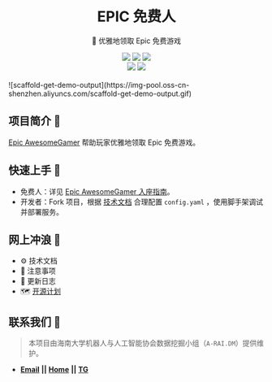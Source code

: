 <div align="center">
    <h1> EPIC 免费人</h1>
    <p>🚀 优雅地领取 Epic 免费游戏</p>
    <img src="https://img.shields.io/static/v1?message=reference&color=blue&style=for-the-badge&logo=micropython&label=python">
    <img src="https://img.shields.io/github/license/QIN2DIM/epic-awesome-gamer?style=for-the-badge">
	<a href="https://github.com/QIN2DIM/epic-awesome-gamer/releases"><img src="https://img.shields.io/github/downloads/QIN2DIM/epic-awesome-gamer/total?style=for-the-badge"></a>
	<br>
    <a href="https://github.com/QIN2DIM/epic-awesome-gamer/"><img src="https://img.shields.io/github/stars/QIN2DIM/epic-awesome-gamer?style=social"></a>
	<a href = "https://t.me/joinchat/HlB9SQJubb5VmNU5"><img src="https://img.shields.io/static/v1?style=social&logo=telegram&label=chat&message=studio" ></a>
	<br>
	<br>
</div>
![scaffold-get-demo-output](https://img-pool.oss-cn-shenzhen.aliyuncs.com/scaffold-get-demo-output.gif)

## 项目简介 👋

[Epic AwesomeGamer](https://github.com/QIN2DIM/epic-awesome-gamer) 帮助玩家优雅地领取 Epic 免费游戏。

## 快速上手 🛴

- 免费人：详见 [Epic AwesomeGamer 入座指南](https://blog.echosec.top/epic-awesome-gamer/zh/docs/user/quick-start/)。
- 开发者：Fork 项目，根据 [技术文档](https://github.com/QIN2DIM/epic-awesome-gamer) 合理配置 `config.yaml` ，使用脚手架调试并部署服务。

## 网上冲浪 🌊

- :gear: 技术文档
- :small_red_triangle: 注意事项
- :loudspeaker: 更新日志
- :world_map: [开源计划](https://github.com/QIN2DIM/epic-awesome-gamer/issues/1)

## 联系我们 📧

> 本项目由海南大学机器人与人工智能协会数据挖掘小组（`A-RAI.DM`）提供维护。

- [**Email**](mailto:HainanU_arai@163.com?subject=CampusDailyAutoSign-ISSUE) **||** [**Home**](https://a-rai.github.io/) **||** [**TG**](https://t.me/joinchat/HlB9SQJubb5VmNU5)

